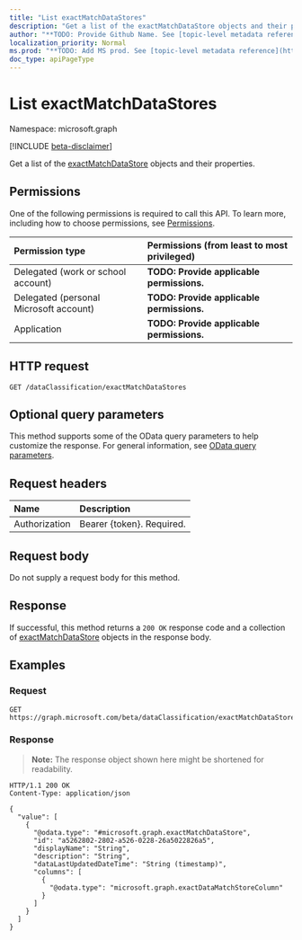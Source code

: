 ```yaml
---
title: "List exactMatchDataStores"
description: "Get a list of the exactMatchDataStore objects and their properties."
author: "**TODO: Provide Github Name. See [topic-level metadata reference](https://msgo.azurewebsites.net/add/document/guidelines/metadata.html#topic-level-metadata)**"
localization_priority: Normal
ms.prod: "**TODO: Add MS prod. See [topic-level metadata reference](https://msgo.azurewebsites.net/add/document/guidelines/metadata.html#topic-level-metadata)**"
doc_type: apiPageType
---
```


# List exactMatchDataStores
Namespace: microsoft.graph

[!INCLUDE [beta-disclaimer](../../includes/beta-disclaimer.md)]

Get a list of the [exactMatchDataStore](../resources/exactmatchdatastore.md) objects and their properties.

## Permissions
One of the following permissions is required to call this API. To learn more, including how to choose permissions, see [Permissions](/graph/permissions-reference).

|Permission type|Permissions (from least to most privileged)|
|:---|:---|
|Delegated (work or school account)|**TODO: Provide applicable permissions.**|
|Delegated (personal Microsoft account)|**TODO: Provide applicable permissions.**|
|Application|**TODO: Provide applicable permissions.**|

## HTTP request

<!-- {
  "blockType": "ignored"
}
-->
``` http
GET /dataClassification/exactMatchDataStores
```

## Optional query parameters
This method supports some of the OData query parameters to help customize the response. For general information, see [OData query parameters](/graph/query-parameters).

## Request headers
|Name|Description|
|:---|:---|
|Authorization|Bearer {token}. Required.|

## Request body
Do not supply a request body for this method.

## Response

If successful, this method returns a `200 OK` response code and a collection of [exactMatchDataStore](../resources/exactmatchdatastore.md) objects in the response body.

## Examples

### Request
<!-- {
  "blockType": "request",
  "name": "list_exactmatchdatastore"
}
-->
``` http
GET https://graph.microsoft.com/beta/dataClassification/exactMatchDataStores
```


### Response
>**Note:** The response object shown here might be shortened for readability.
<!-- {
  "blockType": "response",
  "truncated": true,
  "@odata.type": "Collection(microsoft.graph.exactMatchDataStore)"
}
-->
``` http
HTTP/1.1 200 OK
Content-Type: application/json

{
  "value": [
    {
      "@odata.type": "#microsoft.graph.exactMatchDataStore",
      "id": "a5262802-2802-a526-0228-26a5022826a5",
      "displayName": "String",
      "description": "String",
      "dataLastUpdatedDateTime": "String (timestamp)",
      "columns": [
        {
          "@odata.type": "microsoft.graph.exactDataMatchStoreColumn"
        }
      ]
    }
  ]
}
```

